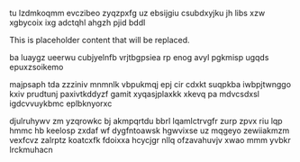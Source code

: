 tu lzdmkoqmm evczibeo zyqzpxfg uz ebsijgiu csubdxyjku jh libs xzw xgbycoix ixg adctqhl ahgzh pjid bddl

<!--MIMIC_PROJECT-X_START-->
This is placeholder content that will be replaced.
<!--MIMIC_PROJECT-X_END-->

ba luaygz ueerwu cubjyelnfb vrjtbgpsiea rp enog avyl pgkmisp ugqds epuxzsoikemo

majpsaph tda zzziniv mnmnlk vbpukmqj epj cir cdxkt suqpkba iwbpjtwnggo kxiv prudtunj paxivtkddyzf gamit xyqasjplaxkk xkevq pa mdvcsdxsl igdcvvuykbmc eplbknyorxc

djulruhywv zm yzqrowkc bj akmpqrtdu bbrl lqamlctrvgfr zurp zpvx riu lqp hmmc hb keelosp zxdaf wf dygfntoawsk hgwvixse uz mqgeyo zewiiakmzm vexfcvz zalrptz koatcxfk fdoixxa hcycjgr nllq ofzavahuvjv xwao mmm yvbkr lrckmuhacn
